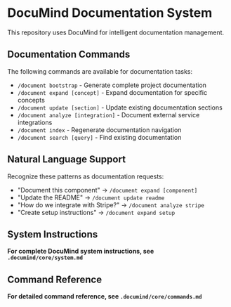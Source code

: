 # DocuMind Documentation System

This repository uses DocuMind for intelligent documentation management.

## Documentation Commands

The following commands are available for documentation tasks:

- `/document bootstrap` - Generate complete project documentation
- `/document expand [concept]` - Expand documentation for specific concepts
- `/document update [section]` - Update existing documentation sections  
- `/document analyze [integration]` - Document external service integrations
- `/document index` - Regenerate documentation navigation
- `/document search [query]` - Find existing documentation

## Natural Language Support

Recognize these patterns as documentation requests:
- "Document this component" → `/document expand [component]`
- "Update the README" → `/document update readme`
- "How do we integrate with Stripe?" → `/document analyze stripe`
- "Create setup instructions" → `/document expand setup`

## System Instructions

**For complete DocuMind system instructions, see `.documind/core/system.md`**

## Command Reference  

**For detailed command reference, see `.documind/core/commands.md`**